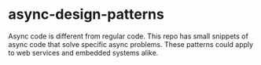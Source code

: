 # async-design-patterns
Async code is different from regular code. This repo has small snippets of async code that solve specific async problems. These patterns could apply to web services and embedded systems alike.
